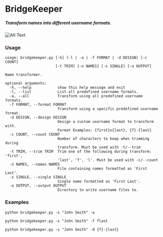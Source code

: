 # BridgeKeeper

##### Transform names into different username formats.

![Alt Text](https://media.giphy.com/media/e9aSISpSTtU4w/giphy.gif)


### Usage

```
usage: bridgekeeper.py [-h] (-l | -a | -f FORMAT | -d DESIGN) [-c COUNT]
                       [-t TRIM] [-n NAMES] [-s SINGLE] [-o OUTPUT]

Name transformer.

optional arguments:
  -h, --help            show this help message and exit
  -l, --list            List all predefined username formats.
  -a, --all             Transform using all predefined username formats.
  -f FORMAT, --format FORMAT
                        Transform using a specific predefined username format.
  -d DESIGN, --design DESIGN
                        Design a custom username format to transform with.
                        Format Examples: {first}x{last}, {f}-{last}
  -c COUNT, --count COUNT
                        Number of characters to keep when trimming during
                        transform. Must be used with -t/--trim
  -t TRIM, --trim TRIM  Trim one of the following during transform: 'first',
                        'last', 'f', 'l'. Must be used with -c/--count
  -n NAMES, --names NAMES
                        File containing names formatted as 'First Last'.
  -s SINGLE, --single SINGLE
                        Single name formatted as 'First Last'.
  -o OUTPUT, --output OUTPUT
                        Directory to write username files to.
```

### Examples

`python bridgekeeper.py -s "John Smith" -a`

`python bridgekeeper.py -s "John Smith" -f flast`

`python bridgekeeper.py -s "John Smith" -d {f}-{last}`